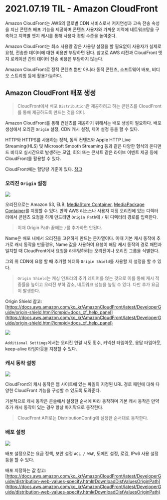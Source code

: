 # 2021.07.19 TIL - Amazon CloudFront

Amazon CloudFront는 AWS의 글로벌 CDN 서비스로서 저지연성과 고속 전송 속성을 지닌 콘텐츠 배포 기능을 제공하며 콘텐츠 사용자와 가까운 지역에 네트워크망을 구축하고 지역별 엣지 캐시를 통해 사용자 경험 수준을 높여준다.

Amazon CloudFront는 최소 사용량 같은 사용량 설정을 할 필요없이 사용자가 실제로 요청, 전송한 데이터에 대한 비용만 부담하면 된다. 참고로 AWS 리전과 CloudFront 엣지 로케이션 간의 데이터 전송 비용은 부담하지 않는다.

Amazon CloudFront로 정적 콘텐츠 뿐만 아니라 동적 콘텐츠, 소프트웨어 배포, 비디오 스트리밍 등에 활용가능하다.

## Amazon CloudFront 배포 생성

> CloudFront에서 배포 `Distribution`란 제공하려고 하는 콘텐츠를 CloudFront를 통해 제공하도록 만드는 것을 의미.

Amazon CloudFront를 통해 컨텐츠를 제공하기 위해서는 배포 생성이 필요하다. 배포 생성에서 오리진 `Origin` 설정, CDN 캐시 설정, 제어 설정 등을 할 수 있다.

HTTP와 HTTPS를 사용하는 정적, 동적 컨텐츠와 Apple HTTP Live Streaming(HLS) 및 Microsoft Smooth Streaming 등과 같은 다양한 형식의 온디맨드 비디오 실시간으로 발생하는 모임, 회의 또는 콘서트 같은 라이브 이벤트 제공 등에 CloudFront를 활용할 수 있다.

CloudFront에는 할당량 기준이 있다. [참고](https://docs.aws.amazon.com/ko_kr/AmazonCloudFront/latest/DeveloperGuide/cloudfront-limits.html#limits-web-distributions)

### 오리진 `Origin` 설정

![](https://user-images.githubusercontent.com/30178507/126328602-6c7f17c1-8e0b-4e42-82b2-48c3a3f3abba.png)

오리진으로는 Amazon S3, ELB, [MediaStore Container](https://ap-northeast-2.console.aws.amazon.com/mediastore/home/landing), [MediaPackage Container](https://ap-northeast-2.console.aws.amazon.com/mediapackage/home?region=ap-northeast-2#/landing)를 지정할 수 있다. 만약 AWS 리소스나 사용자 지정 오리진에 있는 디렉터리에서 콘텐츠 요청을 하게 만드려면 `Origin Path`에 `/` 뒤 디렉터리 경로를 입력한다.

> 이때 Origin Path 끝에는 `/`를 추가하면 안된다.

Name은 배포 내에서 오리진을 고유하게 만드는 문자열이다. 이때 기본 캐시 동작에 추가로 캐시 동작을 만들경우, Name 값을 사용하여 요청이 해당 캐시 동작의 경로 패턴과 일치할 때 CloudFront에서 요청을 라우팅하려는 오리진이나 오리진 그룹을 식별한다.

그외 위 CDN에 요청 할 때 추가할 헤더와 `Origin Shield`를 사용할 지 설정을 할 수 있다.

> `Origin Shield`는 캐싱 인프라의 추가 레이어를 얹는 것으로 이를 통해 캐시 적중률을 높이고 오리진 부하 감소, 네트워크 성능을 높일 수 있다. 다만 추가 요금이 발생한다.

Origin Shield 참고: [https://docs.aws.amazon.com/ko_kr/AmazonCloudFront/latest/DeveloperGuide/origin-shield.html?icmpid=docs_cf_help_panel](https://docs.aws.amazon.com/ko_kr/AmazonCloudFront/latest/DeveloperGuide/origin-shield.html?icmpid=docs_cf_help_panel)

![](https://user-images.githubusercontent.com/30178507/126328606-122859ca-2089-4bc7-a177-c151b571929d.png)

`Additional Settings`에서는 오리진 연결 시도 횟수, 커넥션 타임아웃, 응답 타임아웃, keep-alive 타임아웃을 지정할 수 있다.

### 캐시 동작 설정

![](https://user-images.githubusercontent.com/30178507/126328612-425fc4c8-fdcb-482e-8966-b4adb5c4bb74.png)

CloudFront의 캐시 동작은 웹 사이트에 있는 파일의 지정된 URL 경로 패턴에 대해 다양한 CloudFront 기능을 구성할 수 있도록 도와준다.

기본적으로 캐시 동작은 콘솔에서 설정한 순서에 따라 동작하며 기본 캐시 동작은 만약 추가 캐시 동작이 있는 경우 항상 마지막으로 동작한다.

> CloudFront API로는 DistributionConfig에 설정한 순서대로 동작한다.

### 배포 설정

![](https://user-images.githubusercontent.com/30178507/126328614-a972c9ba-8332-4839-8d49-0cf0a94e2d4e.png)

배포 설정으로는 요금 정책, 보안 설정 `ACL / WAF`, 도메인 설정, 로깅, IPv6 사용 설정 등을 할 수 있다.

배포 지정하는 값 참고: [https://docs.aws.amazon.com/ko_kr/AmazonCloudFront/latest/DeveloperGuide/distribution-web-values-specify.html#DownloadDistValuesOriginPath](https://docs.aws.amazon.com/ko_kr/AmazonCloudFront/latest/DeveloperGuide/distribution-web-values-specify.html#DownloadDistValuesOriginPath)